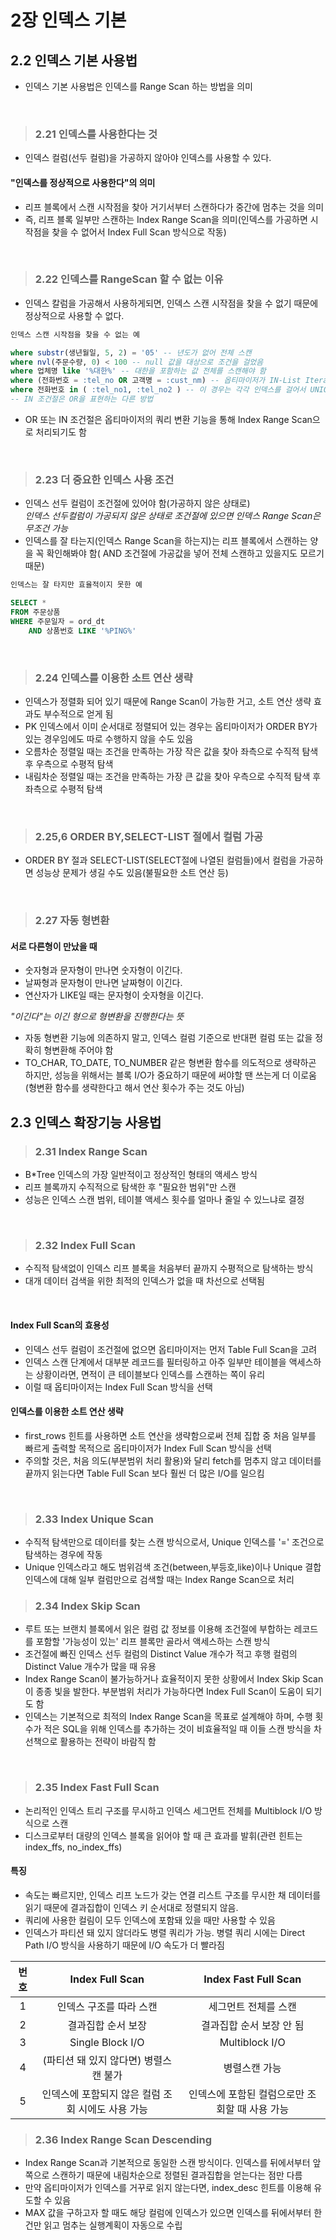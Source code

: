 # 2장 인덱스 기본

## 2.2 인덱스 기본 사용법
- 인덱스 기본 사용법은 인덱스를 Range Scan 하는 방법을 의미
<br>

> ### 2.21 인덱스를 사용한다는 것
- 인덱스 컬럼(선두 컬럼)을 가공하지 않아야 인덱스를 사용할 수 있다.  

#### "인덱스를 정상적으로 사용한다"의 의미
- 리프 블록에서 스캔 시작점을 찾아 거기서부터 스캔하다가 중간에 멈추는 것을 의미
- 즉, 리프 블록 일부만 스캔하는 Index Range Scan을 의미(인덱스를 가공하면 시작점을 찾을 수 없어서 Index Full Scan 방식으로 작동)
<br>

> ### 2.22 인덱스를 RangeScan 할 수 없는 이유
- 인덱스 칼럼을 가공해서 사용하게되면, 인덱스 스캔 시작점을 찾을 수 없기 때문에 정상적으로 사용할 수 없다.  
```sql
인덱스 스캔 시작점을 찾을 수 없는 예

where substr(생년월일, 5, 2) = '05' -- 년도가 없어 전체 스캔
where nvl(주문수량, 0) < 100 -- null 값을 대상으로 조건을 걸었음
where 업체명 like '%대한%' -- 대한을 포함하는 값 전체를 스캔해야 함
where (전화번호 = :tel_no OR 고객명 = :cust_nm) -- 옵티마이저가 IN-List Iterator를 사용하기 때문에 개수만큼 Index Range Scan을 반복한다
where 전화번호 in ( :tel_no1, :tel_no2 ) -- 이 경우는 각각 인덱스를 걸어서 UNION ALL 방식을 사용
-- IN 조건절은 OR을 표현하는 다른 방법
```
- OR 또는 IN 조건절은 옵티마이저의 쿼리 변환 기능을 통해 Index Range Scan으로 처리되기도 함
<br>

> ### 2.23 더 중요한 인덱스 사용 조건
- 인덱스 선두 컬럼이 조건절에 있어야 함(가공하지 않은 상태로)   
*인덱스 선두컬럼이 가공되지 않은 상태로 조건절에 있으면 인덱스 Range Scan은 무조건 가능*  
- 인덱스를 잘 타는지(인덱스 Range Scan을 하는지)는 리프 블록에서 스캔하는 양을 꼭 확인해봐야 함( AND 조건절에 가공값을 넣어 전체 스캔하고 있을지도 모르기 때문)
```sql
인덱스는 잘 타지만 효율적이지 못한 예

SELECT *
FROM 주문상품
WHERE 주문일자 = ord_dt
    AND 상품번호 LIKE '%PING%'
```
<br>

> ### 2.24 인덱스를 이용한 소트 연산 생략
- 인덱스가 정렬화 되어 있기 때문에 Range Scan이 가능한 거고, 소트 연산 생략 효과도 부수적으로 얻게 됨
- PK 인덱스에서 이미 순서대로 정렬되어 있는 경우는 옵티마이저가 ORDER BY가 있는 경우임에도 따로 수행하지 않을 수도 있음
- 오름차순 정렬일 때는 조건을 만족하는 가장 작은 값을 찾아 좌측으로 수직적 탐색 후 우측으로 수평적 탐색
- 내림차순 정렬일 때는 조건을 만족하는 가장 큰 값을 찾아 우측으로 수직적 탐색 후 좌측으로 수평적 탐색
<br>

> ### 2.25,6 ORDER BY,SELECT-LIST 절에서 컬럼 가공
- ORDER BY 절과 SELECT-LIST(SELECT절에 나열된 컬럼들)에서 컬럼을 가공하면 성능상 문제가 생길 수도 있음(불필요한 소트 연산 등)
<br>

> ### 2.27 자동 형변환
#### 서로 다른형이 만났을 때
  - 숫자형과 문자형이 만나면 숫자형이 이긴다.
  - 날짜형과 문자형이 만나면 날짜형이 이긴다.
  - 연산자가 LIKE일 때는 문자형이 숫자형을 이긴다.  
  
  *"이긴다"는 이긴 형으로 형변환을 진행한다는 뜻*

- 자동 형변환 기능에 의존하지 말고, 인덱스 컬럼 기준으로 반대편 컬럼 또는 값을 정확히 형변환해 주어야 함
- TO_CHAR, TO_DATE, TO_NUMBER 같은 형변환 함수를 의도적으로 생략하곤 하지만, 성능을 위해서는 블록 I/O가 중요하기 때문에 써야할 땐 쓰는게 더 이로움(형변환 함수를 생략한다고 해서 연산 횟수가 주는 것도 아님)


## 2.3 인덱스 확장기능 사용법

> ### 2.31 Index Range Scan
- B*Tree 인덱스의 가장 일반적이고 정상적인 형태의 액세스 방식
- 리프 블록까지 수직적으로 탐색한 후 "필요한 범위"만 스캔
- 성능은 인덱스 스캔 범위, 테이블 액세스 횟수를 얼마나 줄일 수 있느냐로 결정
<br>

> ### 2.32 Index Full Scan
- 수직적 탐색없이 인덱스 리프 블록을 처음부터 끝까지 수평적으로 탐색하는 방식
- 대개 데이터 검색을 위한 최적의 인덱스가 없을 때 차선으로 선택됨
<br>

#### Index Full Scan의 효용성
- 인덱스 선두 컬럼이 조건절에 없으면 옵티마이저는 먼저 Table Full Scan을 고려
- 인덱스 스캔 단계에서 대부분 레코드를 필터링하고 아주 일부만 테이블을 액세스하는 상황이라면, 면적이 큰 테이블보다 인덱스를 스캔하는 쪽이 유리
- 이럴 때 옵티마이저는 Index Full Scan 방식을 선택

#### 인덱스를 이용한 소트 연산 생략
- first_rows 힌트를 사용하면 소트 연산을 생략함으로써 전체 집합 중 처음 일부를 빠르게 출력할 목적으로 옵티마이저가 Index Full Scan 방식을 선택
- 주의할 것은, 처음 의도(부분범위 처리 활용)와 달리 fetch를 멈추지 않고 데이터를 끝까지 읽는다면 Table Full Scan 보다 훨씬 더 많은 I/O를 일으킴
<br>

> ### 2.33 Index Unique Scan
- 수직적 탐색만으로 데이터를 찾는 스캔 방식으로서, Unique 인덱스를 '=' 조건으로 탐색하는 경우에 작동
- Unique 인덱스라고 해도 범위검색 조건(between,부등호,like)이나 Unique 결합 인덱스에 대해 일부 컬럼만으로 검색할 때는 Index Range Scan으로 처리

> ### 2.34 Index Skip Scan
- 루트 또는 브랜치 블록에서 읽은 컬럼 값 정보를 이용해 조건절에 부합하는 레코드를 포함할 '가능성이 있는' 리프 블록만 골라서 액세스하는 스캔 방식
- 조건절에 빠진 인덱스 선두 컬럼의 Distinct Value 개수가 적고 후행 컬럼의 Distinct Value 개수가 많을 때 유용
- Index Range Scan이 불가능하거나 효율적이지 못한 상황에서 Index Skip Scan이 종종 빛을 발한다. 부분범위 처리가 가능하다면 Index Full Scan이 도움이 되기도 함
- 인덱스는 기본적으로 최적의 Index Range Scan을 목표로 설계해야 하며, 수행 횟수가 적은 SQL을 위해 인덱스를 추가하는 것이 비효율적일 때 이들 스캔 방식을 차선책으로 활용하는 전략이 바람직 함
<br>

> ### 2.35 Index Fast Full Scan
- 논리적인 인덱스 트리 구조를 무시하고 인덱스 세그먼트 전체를 Multiblock I/O 방식으로 스캔
- 디스크로부터 대량의 인덱스 블록을 읽어야 할 때 큰 효과를 발휘(관련 힌트는 index_ffs, no_index_ffs)

#### 특징
- 속도는 빠르지만, 인덱스 리프 노드가 갖는 연결 리스트 구조를 무시한 채 데이터를 읽기 때문에 결과집합이 인덱스 키 순서대로 정렬되지 않음.
- 쿼리에 사용한 컬림이 모두 인덱스에 포함돼 있을 때만 사용할 수 있음
- 인덱스가 파티션 돼 있지 않더라도 병렬 쿼리가 가능. 병렬 쿼리 시에는 Direct Path I/O 방식을 사용하기 때문에 I/O 속도가 더 빨라짐

|번호|Index Full Scan|Index Fast Full Scan|
|:------:|:------:|:------:|
|1|인덱스 구조를 따라 스캔|세그먼트 전체를 스캔|
|2|결과집합 순서 보장|결과집합 순서 보장 안 됨|
|3|Single Block I/O|Multiblock I/O|
|4|(파티션 돼 있지 않다면) 병렬스캔 불가|병렬스캔 가능|
|5|인덱스에 포함되지 않은 컬럼 조회 시에도 사용 가능|인덱스에 포함된 컬럼으로만 조회할 때 사용 가능|

> ### 2.36 Index Range Scan Descending
- Index Range Scan과 기본적으로 동일한 스캔 방식이다. 인덱스를 뒤에서부터 앞쪽으로 스캔하기 때문에 내림차순으로 정렬된 결과집합을 얻는다는 점만 다름
- 만약 옵티마이저가 인덱스를 거꾸로 읽지 않는다면, index_desc 힌트를 이용해 유도할 수 있음
- MAX 값을 구하고자 할 때도 해당 컬럼에 인덱스가 있으면 인덱스를 뒤에서부터 한 건만 읽고 멈추는 실행계획이 자동으로 수립
